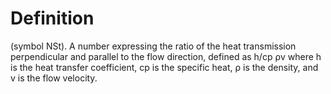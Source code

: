 # Definition

(symbol NSt). A number expressing the ratio of the heat transmission
perpendicular and parallel to the flow direction, defined as h/cp ρv
where h is the heat transfer coefficient, cp is the specific heat, ρ is
the density, and v is the flow velocity.
